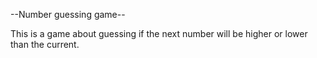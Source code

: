 --Number guessing game--

This is a game about guessing if the next number will be higher or lower than the current.